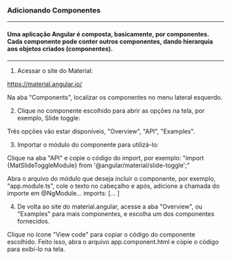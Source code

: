 ### Adicionando Componentes
---  
#### Uma aplicação Angular é composta, basicamente, por componentes. Cada componente pode conter outros componentes, dando hierarquia aos objetos criados (componentes).  
---
1. Acessar o site do Material:  

https://material.angular.io/

Na aba "Components", localizar os componentes no menu lateral esquerdo. 

2. Clique no componente escolhido para abrir as opções na tela, por exemplo, Slide toggle:  

Três opções vão estar disponíveis, "Overview", "API", "Examples".

3. Importar o módulo do componente para utilizá-lo:  

Clique na aba "API" e copie o código do import, por exemplo: "import {MatSlideToggleModule} from '@angular/material/slide-toggle';"  

Abra o arquivo do módulo que deseja incluir o componente, por exemplo, "app.module.ts", cole o texto no cabeçalho e após, adicione a chamada do importe em @NgModule... imports: [... ]

4. De volta ao site do material.angular, acesse a aba "Overview", ou "Examples" para mais componentes, e escolha um dos componentes fornecidos.

Clique no ícone "View code" para copiar o código do componente escolhido.
Feito isso, abra o arquivo app.component.html e copie o código para exibí-lo na tela.


